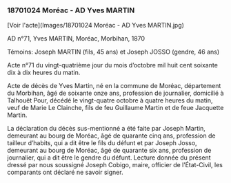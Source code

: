 ### 18701024 Moréac - AD Yves MARTIN

[Voir l'acte](Images/18701024 Moréac - AD Yves MARTIN.jpg)

AD n°71, Yves MARTIN, Moréac, Morbihan, 1870

Témoins: Joseph MARTIN (fils, 45 ans) et Joseph JOSSO (gendre, 46 ans)

Acte n°71 du vingt-quatrième jour du mois d’octobre mil huit cent soixante dix à dix heures du matin.

Acte de décès de Yves Martin, né en la commune de Moréac, département du Morbihan, âgé de soixante onze ans, profession de journalier, domicilié à Talhouët Pour, décédé le vingt-quatre octobre à quatre heures du matin, veuf de Marie Le Clainche, fils de feu Guillaume Martin et de feue Jacquette Martin.

La déclaration du décès sus-mentionné a été faite par Joseph Martin, demeurant au bourg de Moréac, âgé de quarante cinq ans, profession de tailleur d’habits, qui a dit être le fils du défunt et par Joseph Josso, demeurant au bourg de Moréac, âgé de quarante six ans, profession de journalier, qui a dit être le gendre du défunt.
Lecture donnée du présent dressé par nous soussigné Joseph Cobigo, maire, officier de l’État-Civil, les comparants ont déclaré ne savoir signer.